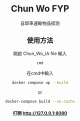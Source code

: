 <h1 align="center"><b>Chun Wo FYP</b></h1>

<p align="center">自卸車運輸物品探測</p>

<main style="text-align: center;">

## 使用方法
 
開啟 Chun_Wo_IA file 輸入
```bash
cmd
```

在cmd中輸入
```bash
docker compose up --build
```
or
```bash
docker-compose build --no-cache
```

#### 打開 http://127.0.0.1:8080
</main>




